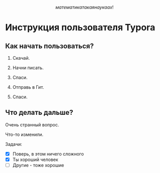 $$
математика такая наука ах!
$$

# Инструкция пользователя Typora

## Как начать пользоваться?

1. Скачай.

2. Начни писать.

3. Спаси.

4. Отправь в Гит.

5. Спаси.

   

## Что делать дальше?

Очень странный вопрос.

Что-то изменили.

Задачи:

- [x] Поверь, в этом ничего сложного
- [x] Ты хороший человек
- [ ] Другие - тоже хорошие